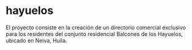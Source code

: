 # hayuelos
El proyecto consiste en la creación de un directorio comercial exclusivo para los residentes del conjunto residencial Balcones de los Hayuelos, ubicado en Neiva, Huila.
